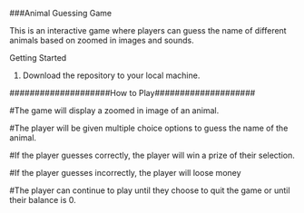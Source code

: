 ###Animal Guessing Game

This is an interactive game where players can guess the name of different animals based on zoomed in images and sounds.

Getting Started
1. Download the repository to your local machine.

####################How to Play####################

#The game will display a zoomed in image of an animal.

#The player will be given multiple choice options to guess the name of the animal.

#If the player guesses correctly, the player will win a prize of their selection. 

#If the player guesses incorrectly, the player will loose money 

#The player can continue to play until they choose to quit the game or until their balance is 0.
